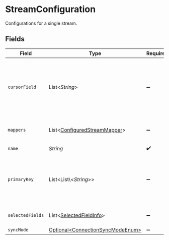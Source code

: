 # StreamConfiguration

Configurations for a single stream.


## Fields

| Field                                                                                                                                                                                  | Type                                                                                                                                                                                   | Required                                                                                                                                                                               | Description                                                                                                                                                                            |
| -------------------------------------------------------------------------------------------------------------------------------------------------------------------------------------- | -------------------------------------------------------------------------------------------------------------------------------------------------------------------------------------- | -------------------------------------------------------------------------------------------------------------------------------------------------------------------------------------- | -------------------------------------------------------------------------------------------------------------------------------------------------------------------------------------- |
| `cursorField`                                                                                                                                                                          | List\<*String*>                                                                                                                                                                        | :heavy_minus_sign:                                                                                                                                                                     | Path to the field that will be used to determine if a record is new or modified since the last sync. This field is REQUIRED if `sync_mode` is `incremental` unless there is a default. |
| `mappers`                                                                                                                                                                              | List\<[ConfiguredStreamMapper](../../models/shared/ConfiguredStreamMapper.md)>                                                                                                         | :heavy_minus_sign:                                                                                                                                                                     | Mappers that should be applied to the stream before writing to the destination.                                                                                                        |
| `name`                                                                                                                                                                                 | *String*                                                                                                                                                                               | :heavy_check_mark:                                                                                                                                                                     | N/A                                                                                                                                                                                    |
| `primaryKey`                                                                                                                                                                           | List\<List\\<*String*>>                                                                                                                                                                | :heavy_minus_sign:                                                                                                                                                                     | Paths to the fields that will be used as primary key. This field is REQUIRED if `destination_sync_mode` is `*_dedup` unless it is already supplied by the source schema.               |
| `selectedFields`                                                                                                                                                                       | List\<[SelectedFieldInfo](../../models/shared/SelectedFieldInfo.md)>                                                                                                                   | :heavy_minus_sign:                                                                                                                                                                     | Paths to the fields that will be included in the configured catalog.                                                                                                                   |
| `syncMode`                                                                                                                                                                             | [Optional\<ConnectionSyncModeEnum>](../../models/shared/ConnectionSyncModeEnum.md)                                                                                                     | :heavy_minus_sign:                                                                                                                                                                     | N/A                                                                                                                                                                                    |